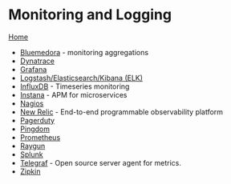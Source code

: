 # Monitoring and Logging

[Home](../README.md)

* [Bluemedora](https://bluemedora.com/) - monitoring aggregations
* [Dynatrace](http://www.dynatrace.com/en/)
* [Grafana](https://grafana.com/)
* [Logstash/Elasticsearch/Kibana (ELK)](https://www.elastic.co/)
* [InfluxDB](https://www.influxdata.com/) - Timeseries monitoring
* [Instana](https://www.instana.com/) - APM for microservices
* [Nagios](https://www.nagios.org/)
* [New Relic](https://newrelic.com/) - End-to-end programmable observability platform
* [Pagerduty](https://www.pagerduty.com/)
* [Pingdom](https://www.pingdom.com/)
* [Prometheus](https://prometheus.io/)
* [Raygun](https://raygun.com/)
* [Splunk](http://www.splunk.com/)
* [Telegraf](https://www.influxdata.com/time-series-platform/telegraf/) - Open source server agent for metrics.
* [Zipkin](https://zipkin.io/)